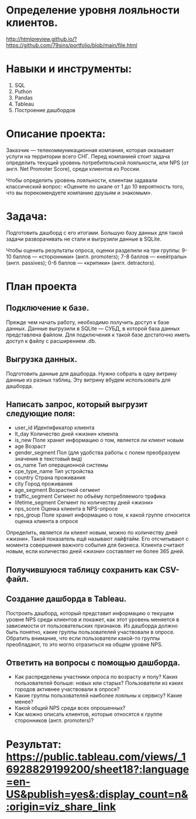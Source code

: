# Определение уровня лояльности клиентов.
http://htmlpreview.github.io/?https://github.com/79sins/portfolio/blob/main/file.html

# Навыки и инструменты:
1. SQL
2. Puthon
3. Pandas
4. Tableau
5. Построение дашбордов
   
# Описание проекта:
Заказчик — телекоммуникационная компания, которая оказывает услуги на территории всего СНГ. Перед компанией стоит задача определить текущий уровень потребительской лояльности, или NPS (от англ. Net Promoter Score), среди клиентов из России.

Чтобы определить уровень лояльности, клиентам задавали классический вопрос: «Оцените по шкале от 1 до 10 вероятность того, что вы порекомендуете компанию друзьям и знакомым».

# Задача:
Подготовить дашборд с его итогами. Большую базу данных для такой задачи разворачивать не стали и выгрузили данные в SQLite.

Чтобы оценить результаты опроса, оценки разделили на три группы: 9-10 баллов — «cторонники» (англ. promoters); 7-8 баллов — «нейтралы» (англ. passives); 0-6 баллов — «критики» (англ. detractors).

# План проекта
## Подключение к базе.
Прежде чем начать работу, необходимо получить доступ к базе данных. Данные выгрузили в SQLite — СУБД, в которой база данных представлена файлом. Для подключения к такой базе достаточно иметь доступ к файлу с расширением .db.

## Выгрузка данных.
Подготовить данные для дашборда. Нужно собрать в одну витрину данные из разных таблиц. Эту витрину вбудем использовать для дашборда.

## Написать запрос, который выгрузит следующие поля:

- user_id	Идентификатор клиента
- lt_day	Количество дней «жизни» клиента
- is_new	Поле хранит информацию о том, является ли клиент новым
- age	Возраст
- gender_segment	Пол (для удобства работы с полем преобразуем значения в текстовый вид)
- os_name	Тип операционной системы
- cpe_type_name	Тип устройства
- country	Страна проживания
- city	Город проживания
- age_segment	Возрастной сегмент
- traffic_segment	Сегмент по объёму потребляемого трафика
- lifetime_segment	Сегмент по количеству дней «жизни»
- nps_score	Оценка клиента в NPS-опросе
- nps_group	Поле хранит информацию о том, к какой группе относится оценка клиента в опросе
  
Определить, является ли клиент новым, можно по количеству дней «жизни». Такой показатель ещё называют лайфтайм. Его отсчитывают с момента совершения важного события для бизнеса. Клиента считают новым, если количество дней «жизни» составляет не более 365 дней.

## Получившуюся таблицу сохранить как CSV-файл.

## Создание дашборда в Tableau.
Построить дашборд, который представит информацию о текущем уровне NPS среди клиентов и покажет, как этот уровень меняется в зависимости от пользовательских признаков. Из дашборда должно быть понятно, какие группы пользователей участвовали в опросе. Обратить внимание, что если пользователи какой-то группы преобладают, то это могло отразиться на общем уровне NPS.

## Ответить на вопросы с помощью дашборда.

- Как распределены участники опроса по возрасту и полу? Каких пользователей больше: новых или старых? Пользователи из каких городов активнее участвовали в опросе?
- Какие группы пользователей наиболее лояльны к сервису? Какие менее?
- Какой общий NPS среди всех опрошенных?
- Как можно описать клиентов, которые относятся к группе cторонников (англ. promoters)?

# Результат: https://public.tableau.com/views/_16928829199200/sheet18?:language=en-US&publish=yes&:display_count=n&:origin=viz_share_link
